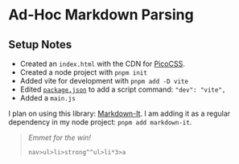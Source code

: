 # Ad-Hoc Markdown Parsing

## Setup Notes

- Created an `index.html` with the CDN for [PicoCSS](https://PicoCSS.com).
- Created a node project with `pnpm init`
- Added vite for development with `pnpm add -D vite`
- Edited [`package.json`](../package.json) to add a script command: `"dev": "vite",`
- Added a `main.js`

I plan on using this library: [Markdown-It](https://github.com/markdown-it/markdown-it). I am adding it as a regular dependency in my node project: `pnpm add markdown-it`.

> *Emmet for the win!*
>
> `nav>ul>li>strong^^ul>li*3>a`
